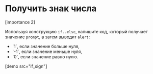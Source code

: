 # Получить знак числа

[importance 2]

Используя конструкцию `if..else`, напишите код, который получает значение `prompt`, а затем выводит `alert`:
<ul>
<li>`1`, если значение больше нуля,</li>
<li>`-1`, если значение меньше нуля,</li>
<li>`0`, если значение равно нулю.</li>
</ul>

[demo src="if_sign"]